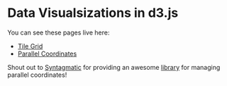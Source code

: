 Data Visualsizations in d3.js
======



You can see these pages live here:

 * [Tile Grid](columbia.edu/~cme2126/datavisuals/bigdata_tilegrid.html)
 * [Parallel Coordinates](columbia.edu/~cme2126/datavisuals/bigdata_parallelcoordinates.html)
 
 
 Shout out to [Syntagmatic](https://github.com/syntagmatic) for providing an awesome [library](https://github.com/syntagmatic/parallel-coordinates) for managing parallel coordinates!
 




 
 
